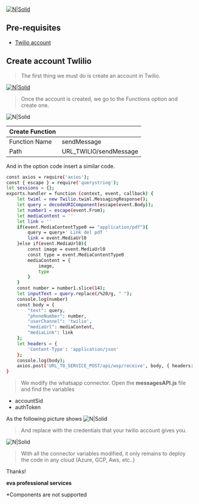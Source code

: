 
[![N|Solid](https://i.ibb.co/LtT31vK/eva-150px.png)](https://eva.bot/)

## Pre-requisites
- [Twilio account](https://www.twilio.com/)

## Create account Twlilio

> The first thing we must do is create an account in Twilio.

[![N|Solid](https://openil.s3-sa-east-1.amazonaws.com/whatsapp/whatsapp02.png)](https://www.twilio.com/)

> Once the account is created, we go to the Functions option and create one.

![N|Solid](https://openil.s3-sa-east-1.amazonaws.com/whatsapp/whatsapp01.png)



| Create Function |   |
| ------ | ------ |
| Function Name | sendMessage |
| Path | URL_TWILIO/sendMessage |

And in the option code insert a similar code.
```sh
const axios = require('axios');
const { escape } = require('querystring');
let sessions = {};
exports.handler = function (context, event, callback) {
    let twiml = new Twilio.twiml.MessagingResponse();
    let query = decodeURIComponent(escape(event.Body));
    let number1 = escape(event.From);
    let mediaContent = ''
    let link = ''
    if(event.MediaContentType0 == "application/pdf"){
        query = query+' Link del pdf '
        link = event.MediaUrl0
    }else if(event.MediaUrl0){
        const image = event.MediaUrl0
        const type = event.MediaContentType0
        mediaContent = {
            image,
            type
        }
    }
    const number = number1.slice(14);
    let inputText = query.replace(/%20/g, " ");
    console.log(number)
    const body = {
        "text": query,
        "phoneNumber": number,
        "userChannel": 'twilio',
        "mediaUrl": mediaContent,
        "mediaLink": link
    };
    let headers = {
        'Content-Type': 'application/json'
    };
    console.log(body);
    axios.post('URL_TO_SERVICE_POST/api/wsp/receive', body, { headers: headers });
}
```
> We modify the whatsapp connector. Open the **messagesAPI.js** file and find the variables
- accountSid
- authToken

As the following picture shows
![N|Solid](https://openil.s3-sa-east-1.amazonaws.com/whatsapp/whatsapp03.png)

> And replace with the credentials that your twilio account gives you.

![N|Solid](https://openil.s3-sa-east-1.amazonaws.com/whatsapp/whatsapp04.png)

> With all the connector variables modified, it only remains to deploy the code in any cloud (Azure, GCP, Aws, etc..)

Thanks!

**eva professional services**

*Components are not supported
